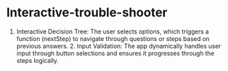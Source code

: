 # Interactive-trouble-shooter
1. Interactive Decision Tree: The user selects options, which triggers a function (nextStep) to navigate through questions or steps based on previous answers.   2. Input Validation: The app dynamically handles user input through button selections and ensures it progresses through the steps logically. 
